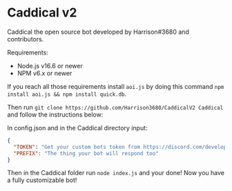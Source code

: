 # Caddical v2

Caddical the open source bot developed by Harrison#3680 and contributors. 

Requirements:
  - Node.js v16.6 or newer
  - NPM v6.x or newer
  
If you reach all those requirements install `aoi.js` by doing this command ```npm install aoi.js && npm install quick.db```.

Then run ```git clone https://github.com/Harrison3680/CaddicalV2 Caddical``` and follow the instructions below:

In config.json and in the Caddical directory input:
```json
{
  "TOKEN": "Get your custom bots token from https://discord.com/developers/applications",
  "PREFIX": "The thing your bot will respond too"
}
```

Then in the Caddical folder run `node index.js` and your done! Now you have a fully customizable bot!
